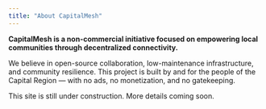 ```yaml
---
title: "About CapitalMesh"
---
```


**CapitalMesh is a non-commercial initiative focused on empowering local communities through decentralized connectivity.**

We believe in open-source collaboration, low-maintenance infrastructure, and community resilience. This project is built by and for the people of the Capital Region — with no ads, no monetization, and no gatekeeping.

This site is still under construction. More details coming soon.
